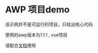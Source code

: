 # AWP 项目demo

该示例并不是可运行的项目，只给出核心代码

使用的awp版本为1.1.1 , vue项目

请配合[文档](http://docs.sankuai.com/doc/it/web-sso-sdk/scene/awp/)使用
